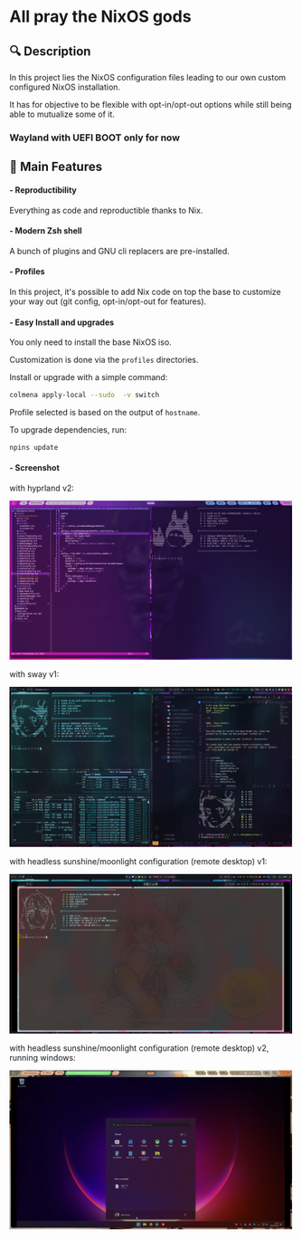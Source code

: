 # All pray the NixOS gods

## 🔍 Description

<p align=left>

In this project lies the NixOS configuration files leading to our own custom configured NixOS installation.

It has for objective to be flexible with opt-in/opt-out options while still being able to mutualize some of it.

### Wayland with UEFI BOOT only for now

</p>

## 🚀 Main Features

#### - Reproductibility

<p align=left>

Everything as code and reproductible thanks to Nix.

</p>

#### - Modern Zsh shell

<p align=left>

A bunch of plugins and GNU cli replacers are pre-installed.

</p>

#### - Profiles

<p align=left>

In this project, it's possible to add Nix code on top the base to customize your way out (git config, opt-in/opt-out for features).

</p>

#### - Easy Install and upgrades

<p align=left>

You only need to install the base NixOS iso.

Customization is done via the `profiles` directories.

Install or upgrade with a simple command:

```bash
colmena apply-local --sudo  -v switch
```

Profile selected is based on the output of `hostname`.

To upgrade dependencies, run:

```bash
npins update
```

</p>

#### - Screenshot

with hyprland v2:

<img src="./assets/images/screenshot-demo-hyprland.png" alt="alt text" width="500">

with sway v1:

<img src="./assets/images/screenshot-demo-sway.png" alt="alt text" width="500">

with headless sunshine/moonlight configuration (remote desktop) v1:

<img src="./assets/images/screenshot-demo-sunshine.png" alt="alt text" width="500">

with headless sunshine/moonlight configuration (remote desktop) v2, running windows:

<img src="./assets/images/screenshot-demo-sunshine-windows.png" alt="alt text" width="500">
